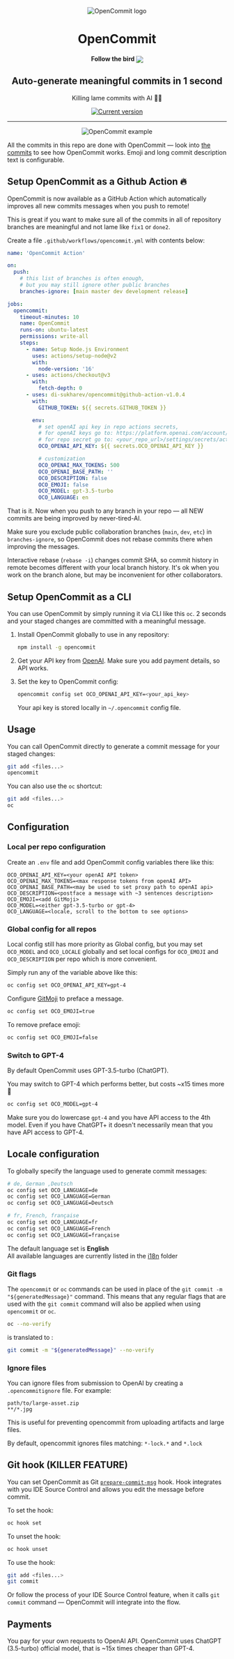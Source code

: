 <div align="center">
  <div>
    <img src=".github/logo-grad.svg" alt="OpenCommit logo"/>
    <h1 align="center">OpenCommit</h1>
    <h4 align="center">Follow the bird <a href="https://twitter.com/io_Y_oi"><img src="https://img.shields.io/twitter/follow/io_Y_oi?style=flat&label=io_Y_oi&logo=twitter&color=0bf&logoColor=fff" align="center"></a>
    </h4>
  </div>
	<h2>Auto-generate meaningful commits in 1 second</h2>
	<p>Killing lame commits with AI 🤯🔫</p>
	<a href="https://www.npmjs.com/package/opencommit"><img src="https://img.shields.io/npm/v/opencommit" alt="Current version"></a>
</div>

---

<div align="center">
    <img src=".github/opencommit-example.png" alt="OpenCommit example"/>
</div>

All the commits in this repo are done with OpenCommit — look into [the commits](https://github.com/di-sukharev/opencommit/commit/eae7618d575ee8d2e9fff5de56da79d40c4bc5fc) to see how OpenCommit works. Emoji and long commit description text is configurable.

## Setup OpenCommit as a Github Action 🔥

OpenCommit is now available as a GitHub Action which automatically improves all new commits messages when you push to remote!

This is great if you want to make sure all of the commits in all of repository branches are meaningful and not lame like `fix1` or `done2`.

Create a file `.github/workflows/opencommit.yml` with contents below:

```yml
name: 'OpenCommit Action'

on:
  push:
    # this list of branches is often enough,
    # but you may still ignore other public branches
    branches-ignore: [main master dev development release]

jobs:
  opencommit:
    timeout-minutes: 10
    name: OpenCommit
    runs-on: ubuntu-latest
    permissions: write-all
    steps:
      - name: Setup Node.js Environment
        uses: actions/setup-node@v2
        with:
          node-version: '16'
      - uses: actions/checkout@v3
        with:
          fetch-depth: 0
      - uses: di-sukharev/opencommit@github-action-v1.0.4
        with:
          GITHUB_TOKEN: ${{ secrets.GITHUB_TOKEN }}

        env:
          # set openAI api key in repo actions secrets,
          # for openAI keys go to: https://platform.openai.com/account/api-keys
          # for repo secret go to: <your_repo_url>/settings/secrets/actions
          OCO_OPENAI_API_KEY: ${{ secrets.OCO_OPENAI_API_KEY }}

          # customization
          OCO_OPENAI_MAX_TOKENS: 500
          OCO_OPENAI_BASE_PATH: ''
          OCO_DESCRIPTION: false
          OCO_EMOJI: false
          OCO_MODEL: gpt-3.5-turbo
          OCO_LANGUAGE: en
```

That is it. Now when you push to any branch in your repo — all NEW commits are being improved by never-tired-AI.

Make sure you exclude public collaboration branches (`main`, `dev`, `etc`) in `branches-ignore`, so OpenCommit does not rebase commits there when improving the messages.

Interactive rebase (`rebase -i`) changes commit SHA, so commit history in remote becomes different with your local branch history. It's ok when you work on the branch alone, but may be inconvenient for other collaborators.

## Setup OpenCommit as a CLI

You can use OpenCommit by simply running it via CLI like this `oc`. 2 seconds and your staged changes are committed with a meaningful message.

1. Install OpenCommit globally to use in any repository:

   ```sh
   npm install -g opencommit
   ```

2. Get your API key from [OpenAI](https://platform.openai.com/account/api-keys). Make sure you add payment details, so API works.

3. Set the key to OpenCommit config:

   ```sh
   opencommit config set OCO_OPENAI_API_KEY=<your_api_key>
   ```

   Your api key is stored locally in `~/.opencommit` config file.

## Usage

You can call OpenCommit directly to generate a commit message for your staged changes:

```sh
git add <files...>
opencommit
```

You can also use the `oc` shortcut:

```sh
git add <files...>
oc
```

## Configuration

### Local per repo configuration

Create an `.env` file and add OpenCommit config variables there like this:

```env
OCO_OPENAI_API_KEY=<your openAI API token>
OCO_OPENAI_MAX_TOKENS=<max response tokens from openAI API>
OCO_OPENAI_BASE_PATH=<may be used to set proxy path to openAI api>
OCO_DESCRIPTION=<postface a message with ~3 sentences description>
OCO_EMOJI=<add GitMoji>
OCO_MODEL=<either gpt-3.5-turbo or gpt-4>
OCO_LANGUAGE=<locale, scroll to the bottom to see options>
```

### Global config for all repos

Local config still has more priority as Global config, but you may set `OCO_MODEL` and `OCO_LOCALE` globally and set local configs for `OCO_EMOJI` and `OCO_DESCRIPTION` per repo which is more convenient.

Simply run any of the variable above like this:

```sh
oc config set OCO_OPENAI_API_KEY=gpt-4
```

Configure [GitMoji](https://gitmoji.dev/) to preface a message.

```sh
oc config set OCO_EMOJI=true
```

To remove preface emoji:

```sh
oc config set OCO_EMOJI=false
```

### Switch to GPT-4

By default OpenCommit uses GPT-3.5-turbo (ChatGPT).

You may switch to GPT-4 which performs better, but costs ~x15 times more 🤠

```sh
oc config set OCO_MODEL=gpt-4
```

Make sure you do lowercase `gpt-4` and you have API access to the 4th model. Even if you have ChatGPT+ it doesn't necessarily mean that you have API access to GPT-4.

## Locale configuration

To globally specify the language used to generate commit messages:

```sh
# de, German ,Deutsch
oc config set OCO_LANGUAGE=de
oc config set OCO_LANGUAGE=German
oc config set OCO_LANGUAGE=Deutsch

# fr, French, française
oc config set OCO_LANGUAGE=fr
oc config set OCO_LANGUAGE=French
oc config set OCO_LANGUAGE=française
```

The default language set is **English**  
All available languages are currently listed in the [i18n](https://github.com/di-sukharev/opencommit/tree/master/src/i18n) folder

### Git flags

The `opencommit` or `oc` commands can be used in place of the `git commit -m "${generatedMessage}"` command. This means that any regular flags that are used with the `git commit` command will also be applied when using `opencommit` or `oc`.

```sh
oc --no-verify
```

is translated to :

```sh
git commit -m "${generatedMessage}" --no-verify
```

### Ignore files

You can ignore files from submission to OpenAI by creating a `.opencommitignore` file. For example:

```ignorelang
path/to/large-asset.zip
**/*.jpg
```

This is useful for preventing opencommit from uploading artifacts and large files.

By default, opencommit ignores files matching: `*-lock.*` and `*.lock`

## Git hook (KILLER FEATURE)

You can set OpenCommit as Git [`prepare-commit-msg`](https://git-scm.com/docs/githooks#_prepare_commit_msg) hook. Hook integrates with you IDE Source Control and allows you edit the message before commit.

To set the hook:

```sh
oc hook set
```

To unset the hook:

```sh
oc hook unset
```

To use the hook:

```sh
git add <files...>
git commit
```

Or follow the process of your IDE Source Control feature, when it calls `git commit` command — OpenCommit will integrate into the flow.

## Payments

You pay for your own requests to OpenAI API. OpenCommit uses ChatGPT (3.5-turbo) official model, that is ~15x times cheaper than GPT-4.
